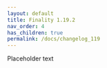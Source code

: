 ```yaml
---
layout: default
title: Finality 1.19.2
nav_order: 4
has_children: true
permalink: /docs/changelog_119
---
```

Placeholder text